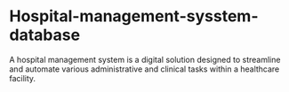 # Hospital-management-sysstem-database
A hospital management system is a digital solution designed to streamline and automate various administrative and clinical tasks within a healthcare facility.

